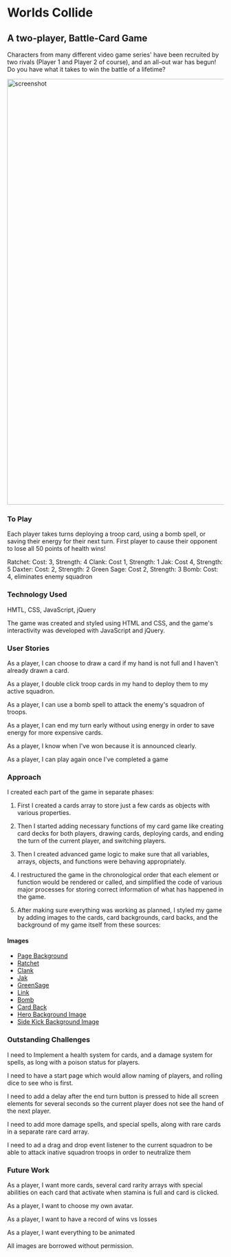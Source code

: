 # Worlds Collide

## A two-player, Battle-Card Game

Characters from many different video game series' have been recruited by two rivals (Player 1 and Player 2 of course), and an all-out war has begun! Do you have what it takes to win the battle of a lifetime?

<img width="988" alt="screenshot" src="/GameScreenshot.png">

### To Play

Each player takes turns deploying a troop card, using a bomb spell, or saving their energy for their next turn. First player to cause their opponent to lose all 50 points of health wins!

Ratchet: Cost: 3, Strength: 4
Clank: Cost 1, Strength: 1
Jak: Cost 4, Strength: 5
Daxter: Cost: 2, Strength: 2
Green Sage: Cost 2, Strength: 3
Bomb: Cost: 4, eliminates enemy squadron

### Technology Used

HMTL, CSS, JavaScript, jQuery

The game was created and styled using HTML and CSS, and the game's interactivity was developed with JavaScript and jQuery.

### User Stories

As a player, I can choose to draw a card if my hand is not full and I haven't already drawn a card.

As a player, I double click troop cards in my hand to deploy them to my active squadron.

As a player, I can use a bomb spell to attack the enemy's squadron of troops.

As a player, I can end my turn early without using energy in order to save energy for more expensive cards.

As a player, I know when I've won because it is announced clearly.

As a player, I can play again once I've completed a game

### Approach

I created each part of the game in separate phases:

1. First I created a cards array to store just a few cards as objects     with various properties.

2. Then I started adding necessary functions of my card game like         creating card decks for both players, drawing cards, deploying         cards, and ending the turn of the current player, and switching        players.

3. Then I created advanced game logic to make sure that all variables,    arrays, objects, and functions were behaving appropriately.

4. I restructured the game in the chronological order that each           element or function would be rendered or called, and simplified the    code of various major processes for storing correct information of     what has happened in the game.

5. After making sure everything was working as planned, I styled my game by adding images to the cards, card backgrounds, card backs, and the background of my game itself from these sources:
#### Images
- [Page Background](http://gipsypixel.com/wp-content/uploads/2017/11/Dark-Teal-Wallpaper-High-Quality-Minimalist-Subtle-Texture-Of-Computer-Green.jpg)
- [Ratchet](http://playstationallstars.wikia.com/wiki/File:Render_ratchet_clank.png)
- [Clank](https://psmedia.playstation.com/is/image/psmedia/ratchet-and-clank-two-column-characters-clank-01-ps4-eu-24mar16?$TwoColumn_Image$)
- [Jak](http://playstationallstars.wikia.com/wiki/File:Jak20oc.png)
- [GreenSage](https://vignette.wikia.nocookie.net/jakanddaxter/images/1/12/Samos_Hagai_concept_art.png/revision/latest?cb=20100614174532)
- [Link](http://images6.fanpop.com/image/photos/38900000/Link-the-legend-of-zelda-38945796-500-487.png)
- [Bomb](http://webiconspng.com/wp-content/uploads/2017/09/Bomb-PNG-Image-59566.png)
- [Card Back](https://d1u5p3l4wpay3k.cloudfront.net/hearthstone_gamepedia/thumb/7/7e/Card_back-The_Blue_Portal.png/200px-Card_back-The_Blue_Portal.png?version=219337318963ee90541cb1dcc6503e71)
- [Hero Background Image](https://giphy.com/gifs/rough-Xh1z9DwTnbVTi)
- [Side Kick Background Image](https://giphy.com/gifs/trippy-abstract-wings-26ybuXagzIQN8hOXm)
### Outstanding Challenges

I need to Implement a health system for cards, and a damage system for spells, as long with a poison status for players.

I need to have a start page which would allow naming of players, and rolling dice to see who is first.

I need to add a delay after the end turn button is pressed to hide all screen elements for several seconds so the current player does not see the hand of the next player.

I need to add more damage spells, and special spells, along with rare cards in a separate rare card array.

I need to ad a drag and drop event listener to the current squadron to be able to attack inative squadron troops in order to neutralize them

### Future Work

As a player, I want more cards, several card rarity arrays with special abilities on each card that activate when stamina is full and card is clicked.

As a player, I want to choose my own avatar.

As a player, I want to have a record of wins vs losses

As a player, I want everything to be animated


All images are borrowed without permission.